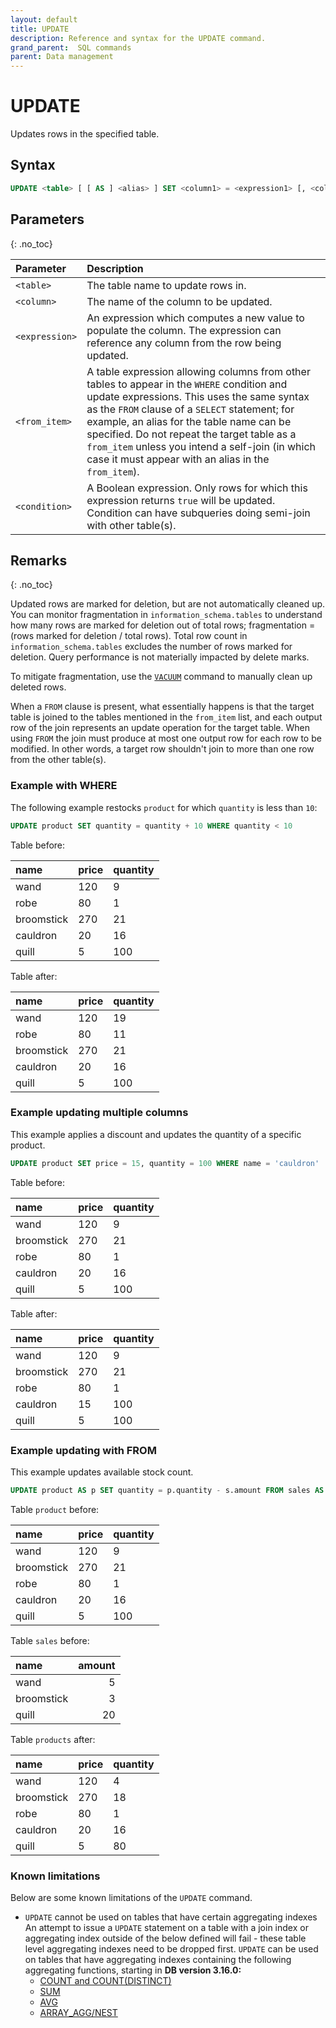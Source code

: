 ```yaml
---
layout: default
title: UPDATE
description: Reference and syntax for the UPDATE command.
grand_parent:  SQL commands
parent: Data management
---
```


# UPDATE

Updates rows in the specified table.

## Syntax

```sql
UPDATE <table> [ [ AS ] <alias> ] SET <column1> = <expression1> [, <column2> = <expression2> ...] [ FROM from_item [, ...] ] WHERE <condition>
```

## Parameters 
{: .no_toc} 

| Parameter | Description|
| :---------| :----------|
| `<table>`| The table name to update rows in. |
| `<column>`       | The name of the column to be updated. |
| `<expression>`      | An expression which computes a new value to populate the column. The expression can reference any column from the row being updated.
| `<from_item>` | A table expression allowing columns from other tables to appear in the `WHERE` condition and update expressions. This uses the same syntax as the `FROM` clause of a `SELECT` statement; for example, an alias for the table name can be specified. Do not repeat the target table as a `from_item` unless you intend a self-join (in which case it must appear with an alias in the `from_item`). |
| `<condition>` | A Boolean expression. Only rows for which this expression returns `true` will be updated. Condition can have subqueries doing semi-join with other table(s). |

## Remarks
{: .no_toc}

Updated rows are marked for deletion, but are not automatically cleaned up. You can monitor fragmentation in `information_schema.tables` to understand how many rows are marked for deletion out of total rows; fragmentation = (rows marked for deletion / total rows). Total row count in `information_schema.tables` excludes the number of rows marked for deletion. Query performance is not materially impacted by delete marks.
  
To mitigate fragmentation, use the [`VACUUM`](vacuum.md) command to manually clean up deleted rows.

When a `FROM` clause is present, what essentially happens is that the target table is joined to the tables mentioned in the `from_item` list, and each output row of the join represents an update operation for the target table. When using `FROM` the join must produce at most one output row for each row to be modified. In other words, a target row shouldn't join to more than one row from the other table(s).

### Example with WHERE

The following example restocks `product` for which `quantity` is less than `10`: 

```sql
UPDATE product SET quantity = quantity + 10 WHERE quantity < 10
```

Table before:

| name | price | quantity |
|:-|:-|:-|
| wand | 120 | 9 |
| robe | 80 | 1 |
| broomstick | 270 | 21 |
| cauldron | 20 | 16 |
| quill | 5 | 100 |

Table after:

| name | price | quantity |
|:-|:-|:-|
| wand | 120 | 19 |
| robe | 80 | 11 |
| broomstick | 270 | 21 |
| cauldron | 20 | 16 |
| quill | 5 | 100 |

### Example updating multiple columns

This example applies a discount and updates the quantity of a specific product.

```sql
UPDATE product SET price = 15, quantity = 100 WHERE name = 'cauldron'
```

Table before:

| name | price | quantity |
|:-|:-|:-|
| wand | 120 | 9 |
| broomstick | 270 | 21 |
| robe | 80 | 1 |
| cauldron | 20 | 16 |
| quill | 5 | 100 |

Table after:

| name | price | quantity |
|:-|:-|:-|
| wand | 120 | 9 |
| broomstick | 270 | 21 |
| robe | 80 | 1 |
| cauldron | 15 | 100 |
| quill | 5 | 100 |

### Example updating with FROM

This example updates available stock count.

```sql
UPDATE product AS p SET quantity = p.quantity - s.amount FROM sales AS s WHERE p.name = s.name
```

Table `product` before:

| name | price | quantity |
|:-|:-|:-|
| wand | 120 | 9 |
| broomstick | 270 | 21 |
| robe | 80 | 1 |
| cauldron | 20 | 16 |
| quill | 5 | 100 |

Table `sales` before:

| name | amount |
|:-|-:|
| wand | 5 |
| broomstick | 3 |
| quill | 20 |

Table `products` after:

| name | price | quantity |
|:-|:-|:-|
| wand | 120 | 4 |
| broomstick | 270 | 18 |
| robe | 80 | 1 |
| cauldron | 20 | 16 |
| quill | 5 | 80 |

### Known limitations

Below are some known limitations of the `UPDATE` command. 

* `UPDATE` cannot be used on tables that have certain aggregating indexes An attempt to issue a `UPDATE` statement on a table with a join index or aggregating index outside of the below defined will fail - these table level aggregating indexes need to be dropped first. `UPDATE` can be used on tables that have aggregating indexes containing the following aggregating functions, starting in **DB version 3.16.0:**
  * [COUNT and COUNT(DISTINCT)](../../functions-reference/aggregation/count.md)
  * [SUM](../../functions-reference/aggregation/sum.md)
  * [AVG](../../functions-reference/aggregation/avg.md)
  * [ARRAY_AGG/NEST](../../functions-reference/aggregation/array-agg.md)
